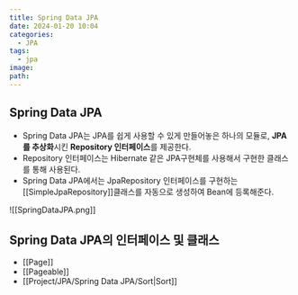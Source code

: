 ```yaml
---
title: Spring Data JPA
date: 2024-01-20 10:04
categories:
  - JPA
tags:
  - jpa
image: 
path:
---
```


## Spring Data JPA
- Spring Data JPA는 JPA를 쉽게 사용할 수 있게 만들어놓은 하나의 모듈로, **JPA를 추상화**시킨 **Repository 인터페이스**를 제공한다.
- Repository 인터페이스는 Hibernate 같은 JPA구현체를 사용해서 구현한 클래스를 통해 사용된다.
- Spring Data JPA에서는 JpaRepository 인터페이스를 구현하는 [[SimpleJpaRepository]]클래스를 자동으로 생성하여 Bean에 등록해준다.

![[SpringDataJPA.png]]

## Spring Data JPA의 인터페이스 및 클래스
+ [[Page]]
+ [[Pageable]]
+ [[Project/JPA/Spring Data JPA/Sort|Sort]]